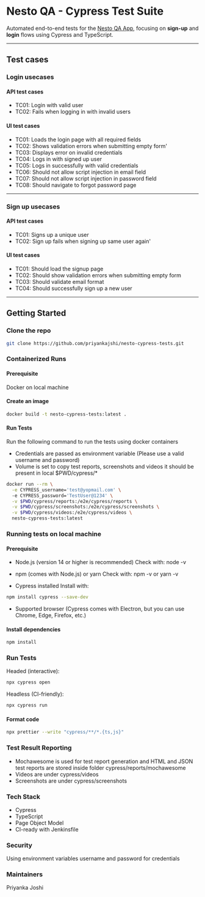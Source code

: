 # Nesto QA - Cypress Test Suite

Automated end-to-end tests for the [Nesto QA App](https://app.qa.nesto.ca/login), focusing on **sign-up** and **login** flows using Cypress and TypeScript.

---

## Test cases
### Login usecases
#### API test cases
* TC01: Login with valid user
* TC02: Fails when logging in with invalid users
#### UI test cases
* TC01: Loads the login page with all required fields
* TC02: Shows validation errors when submitting empty form'
* TC03: Displays error on invalid credentials
* TC04: Logs in with signed up user
* TC05: Logs in successfully with valid credentials
* TC06: Should not allow script injection in email field
* TC07: Should not allow script injection in password field
* TC08: Should navigate to forgot password page

---

### Sign up usecases
#### API test cases
* TC01: Signs up a unique user
* TC02: Sign up fails when signing up same user again'
#### UI test cases
* TC01: Should load the signup page
* TC02: Should show validation errors when submitting empty form
* TC03: Should validate email format
* TC04: Should successfully sign up a new user

---

## Getting Started

### Clone the repo

```bash
git clone https://github.com/priyankajshi/nesto-cypress-tests.git
```

### Containerized Runs

#### Prerequisite
Docker on local machine

#### Create an image 
```bash
docker build -t nesto-cypress-tests:latest .
```

#### Run Tests
Run the following command to run the tests using docker containers

* Credentials are passed as environment variable (Please use a valid username and password)
* Volume is set to copy test reports, screenshots and videos it should be present in local 
   $PWD/cypress/*

```bash
docker run --rm \
  -e CYPRESS_username='test@yopmail.com' \ 
  -e CYPRESS_password='TestUser@1234' \
  -v $PWD/cypress/reports:/e2e/cypress/reports \
  -v $PWD/cypress/screenshots:/e2e/cypress/screenshots \
  -v $PWD/cypress/videos:/e2e/cypress/videos \
  nesto-cypress-tests:latest
```

### Running tests on local machine

#### Prerequisite
* Node.js (version 14 or higher is recommended)
Check with: node -v

* npm (comes with Node.js) or yarn
Check with: npm -v or yarn -v

* Cypress installed
Install with:
```bash
npm install cypress --save-dev
```

* Supported browser (Cypress comes with Electron, but you can use Chrome, Edge, Firefox, etc.)

#### Install dependencies
```bash
npm install
```

### Run Tests
Headed (interactive):
```bash
npx cypress open
```

Headless (CI-friendly):
```bash
npx cypress run
```

#### Format code
```bash
npx prettier --write "cypress/**/*.{ts,js}"
```

### Test Result Reporting
* Mochawesome is used for test report generation and HTML and JSON test reports are stored inside folder cypress/reports/mochawesome
* Videos are under cypress/videos
* Screenshots are under cypress/screenshots

### Tech Stack
* Cypress
* TypeScript
* Page Object Model
* CI-ready with Jenkinsfile

### Security
Using environment variables username and password for credentials

### Maintainers
Priyanka Joshi